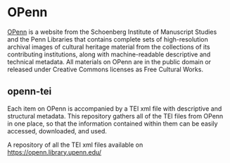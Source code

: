 # OPenn

[OPenn](https://openn.library.upenn.edu) is a website from the Schoenberg Institute of Manuscript Studies and the Penn Libraries that contains complete sets of high-resolution archival images of cultural heritage
material from the collections of its contributing institutions, along with machine-readable descriptive and technical metadata. All materials on OPenn are in the public domain or released under Creative Commons 
licenses as Free Cultural Works. 

## openn-tei

Each item on OPenn is accompanied by a TEI xml file with descriptive and structural metadata. This repository gathers all of the TEI files from OPenn in one place, so that the information contained within them can be 
easily accessed, downloaded, and used.

A repository of all the TEI xml files available on https://openn.library.upenn.edu/


